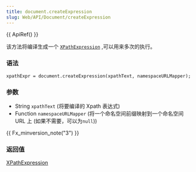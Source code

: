 ```yaml
---
title: document.createExpression
slug: Web/API/Document/createExpression
---
```


{{ ApiRef() }}

该方法将编译生成一个 [`XPathExpression`](/zh-CN/XPathExpression) ,可以用来多次的执行。

### 语法

```plain
xpathExpr = document.createExpression(xpathText, namespaceURLMapper);
```

### 参数

- String `xpathText` (将要编译的 Xpath 表达式)
- Function `namespaceURLMapper` (将一个命名空间前缀映射到一个命名空间 URL 上 (如果不需要，可以为`null`))

{{ Fx_minversion_note("3") }}

### 返回值

[XPathExpression](/zh-CN/XPathExpression)
